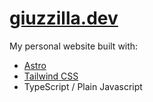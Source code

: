 # [giuzzilla.dev](https://giuzzilla.dev)

My personal website built with:

- [Astro](https://astro.build)
- [Tailwind CSS](https://tailwindcss.com/)
- TypeScript / Plain Javascript
